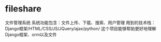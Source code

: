 # fileshare
文件管理系统
系统功能包含：文件上传、下载、搜索、用户管理
用到的技术栈：Django框架/HTML/CSS/JS/JQuery/ajax/python/
这个项目能够帮助更好地理解Django框架、orm以及文件
